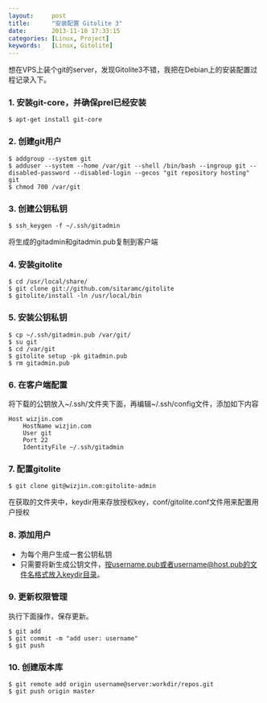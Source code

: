 ```yaml
---
layout:     post
title:      "安装配置 Gitolite 3"
date:       2013-11-10 17:33:15
categories: [Linux, Project]
keywords:   [Linux, Gitolite]
---
```


想在VPS上装个git的server，发现Gitolite3不错，我把在Debian上的安装配置过程记录入下。
<!--more-->

### 1. 安装git-core，并确保prel已经安装

```shell
$ apt-get install git-core
```

### 2. 创建git用户

```shell
$ addgroup --system git
$ adduser --system --home /var/git --shell /bin/bash --ingroup git --disabled-password --disabled-login --gecos "git repository hosting" git
$ chmod 700 /var/git
```

### 3. 创建公钥私钥

```shell
$ ssh_keygen -f ~/.ssh/gitadmin
```

将生成的gitadmin和gitadmin.pub复制到客户端

### 4. 安装gitolite

```shell
$ cd /usr/local/share/
$ git clone git://github.com/sitaramc/gitolite
$ gitolite/install -ln /usr/local/bin
```

### 5. 安装公钥私钥

```shell
$ cp ~/.ssh/gitadmin.pub /var/git/
$ su git
$ cd /var/git
$ gitolite setup -pk gitadmin.pub
$ rm gitadmin.pub
```

### 6. 在客户端配置

将下载的公钥放入~/.ssh/文件夹下面，再编辑~/.ssh/config文件，添加如下内容

```
Host wizjin.com
	HostName wizjin.com
	User git
	Port 22
	IdentityFile ~/.ssh/gitadmin
```

### 7. 配置gitolite

```shell
$ git clone git@wizjin.com:gitolite-admin
```

在获取的文件夹中，keydir用来存放授权key，conf/gitolite.conf文件用来配置用户授权

### 8. 添加用户

- 为每个用户生成一套公钥私钥
- 只需要将新生成公钥文件，按username.pub或者username@host.pub的文件名格式放入keydir目录。

### 9. 更新权限管理

执行下面操作，保存更新。

```shell
$ git add
$ git commit -m "add user: username"
$ git push
```

### 10. 创建版本库

```shell
$ git remote add origin username@server:workdir/repos.git
$ git push origin master
```
